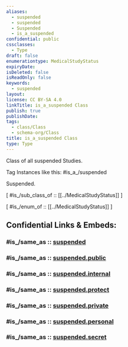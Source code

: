 ```yaml
---
aliases:
  - suspended
  - suspended
  - Suspended
  - is_a_suspended
confidential: public
cssclasses:
  - Type
draft: false
enumerationtype: MedicalStudyStatus
expiryDate:
isDeleted: false
isReadOnly: false
keywords:
  - suspended
layout:
license: CC BY-SA 4.0
linkTitle: is_a_suspended Class
publish: true
publishDate:
tags:
  - class/Class
  - schema-org/Class
title: is_a_suspended Class
type: Type
---
```


Class of all suspended Studies.

Tag Instances like this: 
#is_a_/suspended

Suspended.

[ #is_/sub_class_of :: [[../MedicalStudyStatus]] ]

[ #is_/enum_of :: [[../MedicalStudyStatus]] ]


## Confidential Links & Embeds: 

### #is_/same_as :: [suspended](/_Standards/schema-org/Class/is_a_/Intangible/enumeration/medical_enumeration/medical_study_status/suspended.md) 

### #is_/same_as :: [suspended.public](/_public/schema-org/Class/is_a_/Intangible/enumeration/medical_enumeration/medical_study_status/suspended.public.md) 

### #is_/same_as :: [suspended.internal](/_internal/schema-org/Class/is_a_/Intangible/enumeration/medical_enumeration/medical_study_status/suspended.internal.md) 

### #is_/same_as :: [suspended.protect](/_protect/schema-org/Class/is_a_/Intangible/enumeration/medical_enumeration/medical_study_status/suspended.protect.md) 

### #is_/same_as :: [suspended.private](/_private/schema-org/Class/is_a_/Intangible/enumeration/medical_enumeration/medical_study_status/suspended.private.md) 

### #is_/same_as :: [suspended.personal](/_personal/schema-org/Class/is_a_/Intangible/enumeration/medical_enumeration/medical_study_status/suspended.personal.md) 

### #is_/same_as :: [suspended.secret](/_secret/schema-org/Class/is_a_/Intangible/enumeration/medical_enumeration/medical_study_status/suspended.secret.md)

